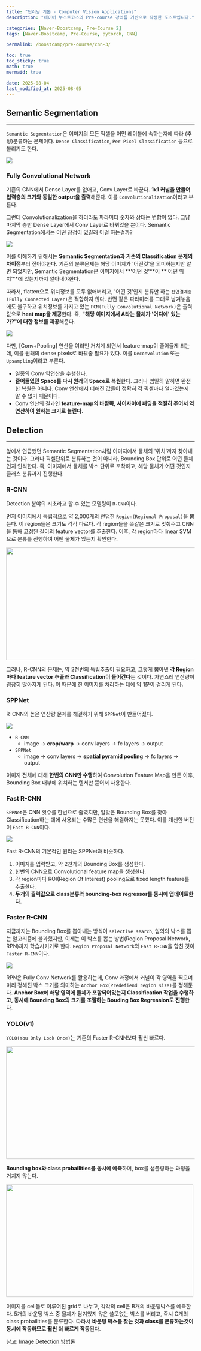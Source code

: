```yaml
---
title: "딥러닝 기본 - Computer Vision Applications"
description: "네이버 부스트코스의 Pre-course 강의를 기반으로 작성한 포스트입니다."

categories: [Naver-Boostcamp, Pre-Course 2]
tags: [Naver-Boostcamp, Pre-Course, pytorch, CNN]

permalink: /boostcamp/pre-course/cnn-3/

toc: true
toc_sticky: true
math: true
mermaid: true

date: 2025-08-04
last_modified_at: 2025-08-05
---
```


## Semantic Segmentation
-----------------

`Semantic Segmentation`은 이미지의 모든 픽셀을 어떤 레이블에 속하는지에 따라 (추정)분류하는 문제이다. `Dense Classification`, `Per Pixel Classification` 등으로 불리기도 한다.

<img src="https://encrypted-tbn0.gstatic.com/images?q=tbn:ANd9GcRgmre8n0fMYCOm8r8YtiEXQ70xr4qnKPHeIw&s">

### Fully Convolutional Network

기존의 CNN에서 Dense Layer를 없애고, Conv Layer로 바꾼다. **1x1 커널을 만들어 입력층의 크기와 동일한 output을 출력**해준다. 이를 `Convolutionalization`이라고 부른다.

그런데 Convolutionalization을 하더라도 파라미터 숫자와 상태는 변함이 없다. 그냥 마지막 층만 Dense Layer에서 Conv Layer로 바뀌었을 뿐이다. Semantic Segmentation에서는 어떤 장점이 있길래 이걸 하는걸까?

<img src="../assets/img/post/naver-boostcamp/convolutionalization.png">

이를 이해하기 위해서는 **Semantic Segmentation과 기존의 Classification 문제의 차이점**부터 짚어야한다. 기존의 분류문제는 해당 이미지가 '어떤것'을 의미하는지만 알면 되었지만, Semantic Segmentation은 이미지에서 **'어떤 것'**이 **'어떤 위치'**에 있는지까지 알아내야한다.

따라서, flatten으로 위치정보를 모두 없애버리고, '어떤 것'인지 분류만 하는 `전연결계층(Fully Connected Layer)`은 적합하지 않다. 반면 같은 파라미터를 그대로 남겨놓음에도 불구하고 위치정보를 가지고 있는 `FCN(Fully Convolutional Network)`은 출력값으로 **heat map을 제공**한다. 즉, **"해당 이미지에서 A라는 물체가 '어디에' 있는가?"에 대한 정보를 제공**해준다.

<img src="https://magmatart.dev/assets/posts/images/FCN/FCN.png">

다만, [Conv+Pooling] 연산을 여러번 거치게 되면서 feature-map이 줄어들게 되는데, 이를 원래의 dense pixels로 바꿔줄 필요가 있다. 이를 `Deconvolution` 또는 `Upsampling`이라고 부른다.

- 일종의 Conv 역연산을 수행한다.
- **줄어들었던 Space를 다시 원래의 Space로 복원**한다. 그러나 엄밀히 말하면 완전한 복원은 아니다. Conv 연산에서 더해진 값들이 정확히 각 픽셀마다 얼마였는지 알 수 없기 때문이다.
- Conv 연산의 결과인 **feature-map의 바깥쪽, 사이사이에 패딩을 적절히 주어서 역연산하여 원하는 크기로 늘린다.**

## Detection
---------

앞에서 언급했던 Semantic Segmentation처럼 이미지에서 물체의 '위치'까지 찾아내는 것이다. 그러나 픽셀단위로 분류하는 것이 아니라, Bounding Box 단위로 어떤 물체인지 인식한다. 즉, 이미지에서 물체를 박스 단위로 포착하고, 해당 물체가 어떤 것인지 클래스 분류까지 진행한다.

### R-CNN

Detection 분야의 시초라고 할 수 있는 모델링이 `R-CNN`이다.

먼저 이미지에서 독립적으로 약 2,000개의 랜덤한 `Region(Regional Proposal)`을 뽑는다. 이 region들은 크기도 각각 다르다. 각 region들을 똑같은 크기로 맞춰주고 CNN을 통해 고정된 길이의 feature vector를 추출한다. 이후, 각 region마다 linear SVM으로 분류를 진행하여 어떤 물체가 있는지 확인한다.

<img src="https://encrypted-tbn0.gstatic.com/images?q=tbn:ANd9GcThRkd__aaaz_xBI3-rW0f5UAX7rqiG86tzhg&s" width="700" height="300">

그러나, R-CNN의 문제는, 약 2천번의 독립추출이 필요하고, 그렇게 뽑아낸 **각 Region마다 feature vector 추출과 Classification이 들어간다**는 것이다. 자연스레 연산량이 굉장히 많아지게 된다. 이 때문에 한 이미지를 처리하는 데에 약 1분이 걸리게 된다.

### SPPNet

R-CNN의 높은 연산량 문제를 해결하기 위해 `SPPNet`이 만들어졌다.

<img src="https://wikidocs.net/images/page/202602/Fig_Mask_SPP_01.PNG">

- `R-CNN`
    - image &rarr; **crop/warp** &rarr; conv layers &rarr; fc layers &rarr; output
- `SPPNet`
    - image &rarr; conv layers &rarr; **spatial pyramid pooling** &rarr; fc layers &rarr; output

이미지 전체에 대해 **한번의 CNN만 수행**하여 Convolution Feature Map을 만든 이후, Bounding Box 내부에 위치하는 텐서만 뜯어서 사용한다.

### Fast R-CNN

`SPPNet`은 CNN 횟수를 한번으로 줄였지만, 알맞은 Bounding Box를 찾아 Classification하는 데에 사용되는 수많은 연산을 해결하지는 못했다. 이를 개선한 버전이 `Fast R-CNN`이다.

<img src="https://media.geeksforgeeks.org/wp-content/uploads/20200219160147/fast-RCNN1-1024x416.png">

Fast R-CNN의 기본적인 원리는 SPPNet과 비슷하다.

1. 이미지를 입력받고, 약 2천개의 Bounding Box를 생성한다.
2. 한번의 CNN으로 Convolutional feature map을 생성한다.
3. 각 region마다 ROI(Region Of Interest) pooling으로 fixed length feature를 추출한다.
4. **두개의 출력값으로 class분류와 bounding-box regressor를 동시에 업데이트한다.**

### Faster R-CNN

지금까지는 Bounding Box를 뽑아내는 방식이 `selective search`, 임의의 박스를 뽑는 알고리즘에 불과했지만, 이제는 이 박스를 뽑는 방법(Region Proposal Network, RPN)까지 학습시키기로 한다. `Region Proposal Network`와 `Fast R-CNN`을 합친 것이 `Faster R-CNN`이다.

<img src="https://lilianweng.github.io/posts/2017-12-31-object-recognition-part-3/faster-RCNN.png">

RPN은 Fully Conv Network를 활용하는데, Conv 과정에서 커널이 각 영역을 찍으며 미리 정해진 박스 크기를 의미하는 `Anchor Box(Predefiend region size)`를 정해둔다. **Anchor Box에 해당 영역에 물체가 포함되어있는지 Classification 작업을 수행하고, 동시에 Bounding Box의 크기를 조절하는 Bouding Box Regression도 진행**한다.

### YOLO(v1)

`YOLO(You Only Look Once)`는 기존의 Faster R-CNN보다 훨씬 빠르다.

<img src="https://encrypted-tbn0.gstatic.com/images?q=tbn:ANd9GcQnrJU0Q8Y0XNYYVut7jjn5IXlrHRQJa8ROU6b0lwln0LgsbwVINVoQlzYaTH5kTlBfGw&usqp=CAU" width="600" height="300">

**Bounding box와 class probailities를 동시에 예측**하며, box를 샘플링하는 과정을 거치지 않는다.

<img src="https://velog.velcdn.com/images/ddong40/post/3e3c279a-229f-4026-8405-4f85217a38bb/image.png" width="500" height="300">

이미지를 cell들로 이루어진 grid로 나누고, 각각의 cell은 B개의 바운딩박스를 예측한다. 5개의 바운딩 박스 중 물체가 담겨있지 않은 쓸모없는 박스를 버리고, 즉시 C개의 class probailities를 분류한다. 따라서 **바운딩 박스를 찾는 것과 class를 분류하는것이 동시에 작동하므로 훨씬 더 빠르게 작동**된다.

참고: [Image Detection 방법론](https://junklee.tistory.com/35)